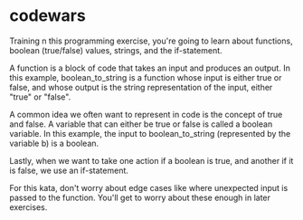 # codewars
Training 
n this programming exercise, you're going to learn about functions,
 boolean (true/false) values, strings, and the if-statement.

A function is a block of code that takes an input and produces an output.
 In this example, boolean_to_string is a function whose input is either true or false, 
and whose output is the string representation of the input, either "true" or "false".

A common idea we often want to represent in code is the concept of true and false. 
A variable that can either be true or false is called a boolean variable. In this example, 
the input to boolean_to_string (represented by the variable b) is a boolean.

Lastly, when we want to take one action if a boolean is true, and another if it is false, 
we use an if-statement.

For this kata, don't worry about edge cases like where unexpected input is passed to the function. 
You'll get to worry about these enough in later exercises.